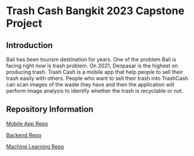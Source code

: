 # Trash Cash Bangkit 2023 Capstone Project

## Introduction
Bali has been tourism destination for years. One of the problem Bali is facing right now is trash problem. On 2021, Denpasar is the highest on producing trash.
Trash Cash is a mobile app that help people to sell their trash easily with others.
People who want to sell their trash into TrashCash can scan images of the waste they have and then the application will perform image analysis to identify whether the trash is recyclable or not.

## Repository Information
[Mobile App Repo](https://github.com/Trash-Cash-Bangkit-Capstone-2023/Trash-Cash-Mobile-App)

[Backend Repo](https://github.com/Trash-Cash-Bangkit-Capstone-2023/trashcash-api)

[Machine Learning Repo](https://github.com/Trash-Cash-Bangkit-Capstone-2023/trashcash-machine-learning)

